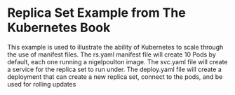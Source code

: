 # Replica Set Example from The Kubernetes Book
This example is used to illustrate the ability of Kubernetes to scale through
the use of manifest files.  The rs.yaml manifest file will create 10 Pods by default, each one running a nigelpoulton image.  The svc.yaml file will create a service for the replica set to run under.  The deploy.yaml file will create a deployment that can create a new replica set, connect to the pods, and be used for rolling updates
